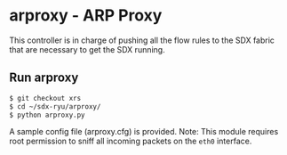 # arproxy - ARP Proxy

This controller is in charge of pushing all the flow rules to the SDX fabric that are necessary to get the SDX running.

## Run arproxy

```bash
$ git checkout xrs
$ cd ~/sdx-ryu/arproxy/
$ python arproxy.py
```

A sample config file (arproxy.cfg) is provided.
Note: This module requires root permission to sniff all incoming packets on the `eth0` interface.  
